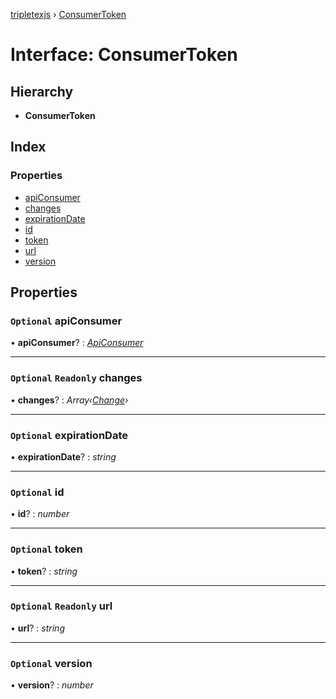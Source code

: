 [tripletexjs](../README.md) › [ConsumerToken](consumertoken.md)

# Interface: ConsumerToken

## Hierarchy

* **ConsumerToken**

## Index

### Properties

* [apiConsumer](consumertoken.md#optional-apiconsumer)
* [changes](consumertoken.md#optional-readonly-changes)
* [expirationDate](consumertoken.md#optional-expirationdate)
* [id](consumertoken.md#optional-id)
* [token](consumertoken.md#optional-token)
* [url](consumertoken.md#optional-readonly-url)
* [version](consumertoken.md#optional-version)

## Properties

### `Optional` apiConsumer

• **apiConsumer**? : *[ApiConsumer](apiconsumer.md)*

___

### `Optional` `Readonly` changes

• **changes**? : *Array‹[Change](../modules/change.md)›*

___

### `Optional` expirationDate

• **expirationDate**? : *string*

___

### `Optional` id

• **id**? : *number*

___

### `Optional` token

• **token**? : *string*

___

### `Optional` `Readonly` url

• **url**? : *string*

___

### `Optional` version

• **version**? : *number*
